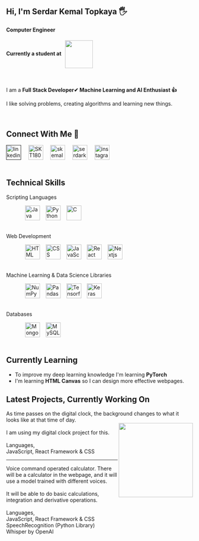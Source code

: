 <h2>Hi, I'm Serdar Kemal Topkaya 🖐</h2>
<h4>Computer Engineer</h3>
<h4>Currently a student at &nbsp;&nbsp;<a href="https://www.tedu.edu.tr/en" target="_blank"><img align="center" 
                                                                                     src="https://github.com/user-attachments/assets/db7d023a-d312-4490-b115-21f0b0ec9e76"
                                                                                     width= "75px"/></a></h3>
<br>


<p>I am a <b>Full Stack Developer✔ Machine Learning and AI Enthusiast 👍</b></p>
<p>I like solving problems, creating algorithms and learning new things.</p>
<br>


<h2>Connect With Me 🤝</h2>

<div align="left">
<a href="" target="_blank">
<img src="https://github.com/user-attachments/assets/80f55211-e7f6-4cb8-8370-bf05f38281a5" width=40px alt="linkedin"/></a>
&nbsp;&nbsp;&nbsp;
<a href="https://github.com/SKT1803" target="_blank">
<img src="https://github.com/user-attachments/assets/ee5c8183-11ce-472c-8c36-48a87c9bd7c1" width=40px alt="SKT1803"/></a>
&nbsp;&nbsp;&nbsp;
<a href="mailto:skemalt@outlook.com" target="_blank">
<img src="https://github.com/user-attachments/assets/c1c2b734-a488-42a0-bf14-8981da13cfa3" width=40px alt="skemalt@outlook.com" /></a>
&nbsp;&nbsp;&nbsp;
<a href="mailto:serdarkemal123456@gmail.com" target="_blank">
<img src="https://github.com/user-attachments/assets/47a1d007-4e41-4d08-b28e-bad72cb6b32f" width=40px alt="serdarkemal123456@gmail.com"/></a>
&nbsp;&nbsp;&nbsp;
<a href="https://www.instagram.com/" target="_blank">
<img src="https://github.com/user-attachments/assets/8d29c1d7-1b46-4450-baf0-f794e4bcd182" width=40px alt="instagram"/></a>



</div>
<br/>

<h2>Technical Skills</h2>

<div align="left">
    <p>Scripting Languages</p>&nbsp;&nbsp;&nbsp;&nbsp;&nbsp;&nbsp;&nbsp;&nbsp;&nbsp;&nbsp;&nbsp;&nbsp;
        <img src="https://github.com/user-attachments/assets/daded5bd-e733-4122-a533-12a326fb779c" alt="Java" width=40px/>&nbsp;&nbsp;&nbsp;
        <img src="https://github.com/user-attachments/assets/c112e64d-d189-4b5b-8f3a-49a5b4a2bc2b" alt="Python" width=40px>&nbsp;&nbsp;&nbsp;
        <img src="https://github.com/user-attachments/assets/8f46f9cd-7bb7-44be-b609-d11ecdbb907d" alt="C" width=40px>&nbsp;&nbsp;&nbsp;
</div><br>






<div align="left">
    <p>Web Development</p>&nbsp;&nbsp;&nbsp;&nbsp;&nbsp;&nbsp;&nbsp;&nbsp;&nbsp;&nbsp;&nbsp;&nbsp;
    <img src="https://github.com/user-attachments/assets/309dd3ca-417e-4e1d-babb-c979954a27b4" alt="HTML" width=40px/>&nbsp;&nbsp;&nbsp;
    <img src="https://github.com/user-attachments/assets/1ced2f2a-488f-4d2f-8036-2bca576c5d17" alt="CSS" width=40px/>&nbsp;&nbsp;&nbsp;
    <img src="https://github.com/user-attachments/assets/43d3eeae-c10c-4dd6-8085-b64c1b612aa4" alt="JavaScript" width=40px/>&nbsp;&nbsp;&nbsp;
    <img src="https://github.com/user-attachments/assets/b8e7de3d-8dd1-40b4-b6a6-e7a95f91db31" alt="React" width=40px/>&nbsp;&nbsp;&nbsp;
    <img src="https://github.com/user-attachments/assets/010e07fc-1e84-4056-bff7-6c4106c070fa" alt="Nextjs" width=40px/>&nbsp;&nbsp;&nbsp;
</div><br>

<div align="left">
    <p>Machine Learning & Data Science Libraries</p>&nbsp;&nbsp;&nbsp;&nbsp;&nbsp;&nbsp;&nbsp;&nbsp;&nbsp;&nbsp;&nbsp;&nbsp;
    <img src="https://github.com/user-attachments/assets/d9de115b-6b79-456d-a556-c196ae9e535e" alt="NumPy" width=40px/>&nbsp;&nbsp;&nbsp;
    <img src="https://github.com/user-attachments/assets/49aace7e-9ac2-4588-aca9-1e9324d5138e" alt="Pandas" width=40px/>&nbsp;&nbsp;&nbsp;
    <img src="https://github.com/user-attachments/assets/8253b170-9dfb-4e5c-ae3d-a6ad0c9673a4" alt="Tensorflow" width=40px/>&nbsp;&nbsp;&nbsp;
    <img src="https://github.com/user-attachments/assets/b6165283-c841-4324-a6ed-93466f5617ff" alt="Keras" width=40px/>&nbsp;&nbsp;&nbsp;
</div><br>

<div align="left">
    <p>Databases</p>&nbsp;&nbsp;&nbsp;&nbsp;&nbsp;&nbsp;&nbsp;&nbsp;&nbsp;&nbsp;&nbsp;&nbsp;
    <img src="https://github.com/user-attachments/assets/f6ee6460-0a42-400f-bfb8-88c9524d2fea" alt="MongoDB" width=40px/>&nbsp;&nbsp;&nbsp;
    <img src="https://github.com/user-attachments/assets/cd497009-16c8-4fb8-86f1-07b3aa78561c" alt="MySQL" width=40px/>&nbsp;&nbsp;&nbsp;
</div><br>

<h2>Currently Learning </h2>
<ul>
    <li>To improve my deep learning knowledge I'm learning <b>PyTorch</b></li>
    <li>I'm learning <b>HTML Canvas</b> so I can design more effective webpages.</li>
</ul>

<h2>Latest Projects, Currently Working On</h2>

As time passes on the digital clock, the background changes to what it looks like at that time of day.<br>
<img align="right" src="https://github.com/user-attachments/assets/908a199d-bd88-40c9-bb9f-54b23ce279e0" width=200px/><br>
I am using my digital clock project for this. <br><br>
Languages,<br>
JavaScript, React Framework & CSS
<hr>
Voice command operated calculator. There will be a calculator in the webpage, and it will use a model trained with different voices.<br><br>
It will be able to do basic calculations, integration and derivative operations.
<br><br>
Languages,<br>
JavaScript, React Framework & CSS<br>
SpeechRecognition (Python Library)<br>
Whisper by OpenAI <br>
